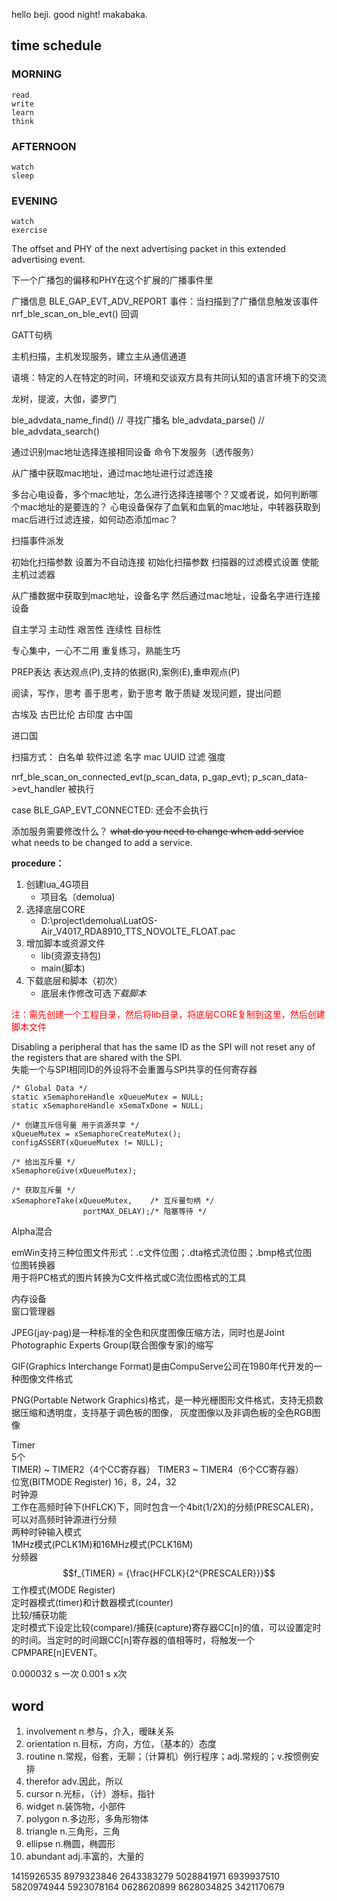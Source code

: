 hello beji.
good night! makabaka.

## time schedule  
### MORNING  
    read
    write
    learn
    think
### AFTERNOON  
    watch  
    sleep  
### EVENING  
    watch  
    exercise  


The offset and PHY of the next advertising packet in this extended advertising event.
                                                        
下一个广播包的偏移和PHY在这个扩展的广播事件里


广播信息
BLE_GAP_EVT_ADV_REPORT 事件：当扫描到了广播信息触发该事件
nrf_ble_scan_on_ble_evt() 回调


GATT句柄  

主机扫描，主机发现服务，建立主从通信通道  

语境：特定的人在特定的时间，环境和交谈双方具有共同认知的语言环境下的交流

龙树，提波，大伽，婆罗门


ble_advdata_name_find()    // 寻找广播名
ble_advdata_parse()			// 
ble_advdata_search()





通过识别mac地址选择连接相同设备
命令下发服务（透传服务）


从广播中获取mac地址，通过mac地址进行过滤连接


多台心电设备，多个mac地址，怎么进行选择连接哪个？又或者说，如何判断哪个mac地址的是要连的？
心电设备保存了血氧和血氧的mac地址，中转器获取到mac后进行过滤连接，如何动态添加mac？






扫描事件派发

初始化扫描参数
设置为不自动连接
初始化扫描参数
扫描器的过滤模式设置
使能主机过滤器  


从广播数据中获取到mac地址，设备名字
然后通过mac地址，设备名字进行连接设备


自主学习
主动性
艰苦性
连续性
目标性

专心集中，一心不二用
重复练习，熟能生巧


PREP表达
表达观点(P),支持的依据(R),案例(E),重申观点(P)


阅读，写作，思考
善于思考，勤于思考
敢于质疑
发现问题，提出问题  

古埃及     古巴比伦      古印度     古中国  

进口国    


扫描方式：
    白名单
    软件过滤
        名字
        mac
        UUID
    过滤
        强度



nrf_ble_scan_on_connected_evt(p_scan_data, p_gap_evt);
	p_scan_data->evt_handler 被执行

case BLE_GAP_EVT_CONNECTED: 还会不会执行




添加服务需要修改什么？
~~what do you need to change when add service~~   
what needs to be changed to add a service.


**procedure：**
1. 创建lua_4G项目
    - 项目名（demolua)
2. 选择底层CORE
    - D:\project\demolua\LuatOS-Air_V4017_RDA8910_TTS_NOVOLTE_FLOAT.pac
3. 增加脚本或资源文件
    - lib(资源支持包)
    - main(脚本)
4. 下载底层和脚本（初次）
    - 底层未作修改可选*下载脚本*  

<font color="red">注：需先创建一个工程目录，然后将lib目录，将底层CORE复制到这里，然后创建脚本文件</font>  


Disabling a peripheral that has the same ID as the SPI will not reset any of the registers that are shared with
the SPI.  
失能一个与SPI相同ID的外设将不会重置与SPI共享的任何寄存器  



```
/* Global Data */
static xSemaphoreHandle xQueueMutex = NULL;
static xSemaphoreHandle xSemaTxDone = NULL;

/* 创建互斥信号量 用于资源共享 */
xQueueMutex = xSemaphoreCreateMutex();
configASSERT(xQueueMutex != NULL);

/* 给出互斥量 */
xSemaphoreGive(xQueueMutex);

/* 获取互斥量 */
xSemaphoreTake(xQueueMutex,    /* 互斥量句柄 */
				portMAX_DELAY);/* 阻塞等待 */
```



Alpha混合



emWin支持三种位图文件形式：.c文件位图；.dta格式流位图；.bmp格式位图  
位图转换器  
用于将PC格式的图片转换为C文件格式或C流位图格式的工具

内存设备  
窗口管理器  



JPEG(jay-pag)是一种标准的全色和灰度图像压缩方法，同时也是Joint Photographic Experts Group(联合图像专家)的缩写

GIF(Graphics Interchange Format)是由CompuServe公司在1980年代开发的一种图像文件格式   

PNG(Portable Network Graphics)格式，是一种光栅图形文件格式，支持无损数据压缩和透明度，支持基于调色板的图像，
灰度图像以及非调色板的全色RGB图像  


Timer  
5个  
TIMER) ~ TIMER2（4个CC寄存器） 
TIMER3 ~ TIMER4（6个CC寄存器）  
位宽(BITMODE Register) 
    16，8，24，32  
时钟源  
    工作在高频时钟下(HFLCK)下，同时包含一个4bit(1/2X)的分频(PRESCALER)，可以对高频时钟源进行分频  
两种时钟输入模式    
    1MHz模式(PCLK1M)和16MHz模式(PCLK16M)  
分频器   
    $$f_{TIMER} = {\frac{HFCLK}{2^{PRESCALER}}}$$
工作模式(MODE Register)  
    定时器模式(timer)和计数器模式(counter)  
比较/捕获功能  
    定时模式下设定比较(compare)/捕获(capture)寄存器CC[n]的值，可以设置定时的时间。当定时的时间跟CC[n]寄存器的值相等时，将触发一个CPMPARE[n]EVENT。
    
    

0.000032 s 一次
0.001 s    x次



## word
1. involvement			n.参与，介入，暧昧关系   
2. orientation        n.目标，方向，方位，（基本的）态度  
3. routine        n.常规，俗套，无聊；（计算机）例行程序；adj.常规的；v.按惯例安排  
4. therefor        adv.因此，所以  
5. cursor        n.光标，（计）游标，指针  
6. widget        n.装饰物，小部件  
7. polygon        n.多边形，多角形物体  
8. triangle        n.三角形，三角  
9. ellipse        n.椭圆，椭圆形  
10. abundant        adj.丰富的，大量的


1415926535 8979323846 2643383279 5028841971 6939937510 5820974944 5923078164 0628620899 8628034825 3421170679

